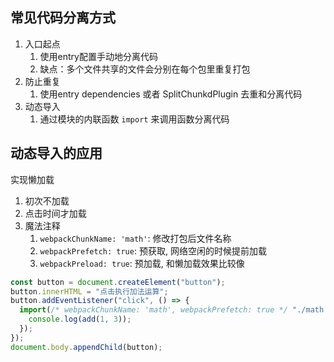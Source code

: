 ## 常见代码分离方式

1. 入口起点
   1. 使用entry配置手动地分离代码
   2. 缺点：多个文件共享的文件会分别在每个包里重复打包
2. 防止重复
   1. 使用entry dependencies 或者 SplitChunkdPlugin 去重和分离代码
3. 动态导入
   1. 通过模块的内联函数 `import` 来调用函数分离代码


## 动态导入的应用

实现懒加载

1. 初次不加载
2. 点击时间才加载
3. 魔法注释
   1.  `webpackChunkName: 'math'`: 修改打包后文件名称
   2.  `webpackPrefetch: true`: 预获取, 网络空闲的时候提前加载
   3.  `webpackPreload: true`: 预加载, 和懒加载效果比较像

```js
const button = document.createElement("button");
button.innerHTML = "点击执行加法运算";
button.addEventListener("click", () => {
  import(/* webpackChunkName: 'math', webpackPrefetch: true */ "./math.js").then(({ add }) => {
    console.log(add(1, 3));
  });
});
document.body.appendChild(button);
```